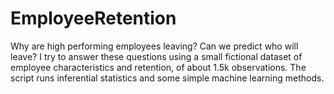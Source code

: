 # EmployeeRetention

Why are high performing employees leaving? Can we predict who will leave?
I try to answer these questions using a small fictional dataset of employee characteristics and retention, of about 1.5k observations.
The script runs inferential statistics and some simple machine learning methods.

